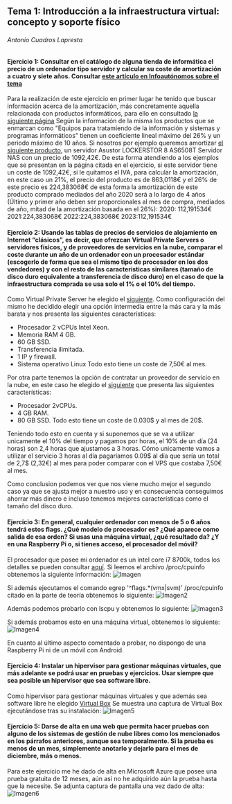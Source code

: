 ## Tema 1: Introducción a la infraestructura virtual: concepto y soporte físico
###### Antonio Cuadros Lapresta
#### Ejercicio 1: Consultar en el catálogo de alguna tienda de informática el precio de un ordenador tipo servidor y calcular su coste de amortización a cuatro y siete años. Consultar [este artículo en Infoautónomos sobre el tema](https://www.infoautonomos.com/consultas-a-la-comunidad/988/)
Para la realización de este ejercicio en primer lugar he tenido que buscar información acerca de la amortización, más concretamente aquella relacionada con productos informáticos, para ello en consultado [la siguiente página](https://www.infoautonomos.com/contabilidad/tablas-de-amortizacion-para-los-bienes-de-una-empresa/)
Según la información de la misma los productos que se enmarcan como "Equipos para tratamiendo de la información y sistemas y programas informáticos" tienen un coeficiente lineal máximo del 26% y un periodo máximo de 10 años.
Si nosotros por ejemplo queremos amortizar [el siguiente producto](https://www.pccomponentes.com/asustor-lockerstor-8-as6508t-servidor-nas), un servidor Asustor LOCKERSTOR 8 AS6508T Servidor NAS con un precio de 1092,42€.
De esta forma atendiendo a los ejemplos que se presentan en la página citada en el ejercicio, si este servidor tiene un coste de 1092,42€, si le quitamos el IVA, para calcular la amortización, en este caso un 21%, el precio del producto es de 863,0118€ y el 26% de este precio es 224,383068€ de esta forma la amortización de este producto comprado mediados del año 2020  será a lo largo de 4 años (Último y primer año deben ser proporcionales al mes de compra, mediados de año, mitad de la amortización basada en el 26%):
2020: 112,191534€
2021:224,383068€
2022:224,383068€
2023:112,191534€

#### Ejercicio 2: Usando las tablas de precios de servicios de alojamiento en Internet “clásicos”, es decir, que ofrezcan Virtual Private Servers o servidores físicos, y de proveedores de servicios en la nube, comparar el coste durante un año de un ordenador con un procesador estándar (escogerlo de forma que sea el mismo tipo de procesador en los dos vendedores) y con el resto de las características similares (tamaño de disco duro equivalente a transferencia de disco duro) en el caso de que la infraestructura comprada se usa solo el 1% o el 10% del tiempo.
Como Virtual Private Server he elegido el [siguiente](https://www.arsys.es/servidores/vps). Como configuración del mismo he decidido elegir una opción intermedia entre la más cara y la más barata y nos presenta las siguientes características:
- Procesador 2 vCPUs Intel Xeon.
- Memoria RAM 4 GB.
- 60 GB SSD.
- Transferencia ilimitada.
- 1 IP y firewall.
- Sistema operativo Linux
Todo esto tiene un coste de 7,50€ al mes.


Por otra parte tenemos la opción de contratar un proveedor de servicio en la nube, en este caso he elegido el [siguiente](https://www.digitalocean.com/pricing/#general-purpose-droplets) que presenta las siguientes características:
- Procesador 2vCPUs.
- 4 GB RAM.
- 80 GB SSD.
Todo esto tiene un coste de 0.030$ y al mes de 20$.

Teniendo todo esto en cuenta y si suponemos que se va a utilizar unicamente el 10% del tiempo y pagamos por horas, el 10% de un día (24 horas) son 2,4 horas que ajustamos a 3 horas. Cómo unicamente vamos a utilizar el servicio 3 horas al día pagaríamos 0.09$ al día que sería un total de 2,7$ (2,32€) al mes para poder comparar con el VPS que costaba 7,50€ al mes.


Como conclusion podemos ver que nos viene mucho mejor el segundo caso ya que se ajusta mejor a nuestro uso y en consecuencia conseguimos ahorrar más dinero e incluso tenemos mejores características como el tamaño del disco duro.

#### Ejercicio 3: En general, cualquier ordenador con menos de 5 o 6 años tendrá estos flags. ¿Qué modelo de procesador es? ¿Qué aparece como salida de esa orden? Si usas una máquina virtual, ¿qué resultado da? ¿Y en una Raspberry Pi o, si tienes acceso, el procesador del móvil?

El procesador que posee mi ordenador es un intel core i7 8700k, todos los detalles se pueden consultar [aquí](https://www.intel.es/content/www/es/es/products/processors/core/core-vpro/i7-8700k.html).
Si leemos el archivo /proc/cpuinfo obtenemos la siguiente información:
![Imagen](https://github.com/antoniocuadros/ejercicios-apuntes-IV/blob/master/Ejercicios/Tema%201%20Introduccion/Im%C3%A1genes/Ejercicio_3_1.PNG)

Si además ejecutamos el comando egrep '^flags.*(vmx|svm)' /proc/cpuinfo citado en la parte de teoría obtenemos lo siguiente:
![Imagen2](https://github.com/antoniocuadros/ejercicios-apuntes-IV/blob/master/Ejercicios/Tema%201%20Introduccion/Im%C3%A1genes/Ejercicio_3_2.PNG)

Además podemos probarlo con lscpu y obtenemos lo siguiente:
![Imagen3](https://github.com/antoniocuadros/ejercicios-apuntes-IV/blob/master/Ejercicios/Tema%201%20Introduccion/Im%C3%A1genes/Ejercicio_3_4.PNG)

Si además probamos esto en una máquina virtual, obtenemos lo siguiente:
![Imagen4](https://github.com/antoniocuadros/ejercicios-apuntes-IV/blob/master/Ejercicios/Tema%201%20Introduccion/Im%C3%A1genes/Ejercicio_3_3.PNG)

En cuanto al último aspecto comentado a probar, no dispongo de una Raspberry Pi ni de un móvil con Android.

#### Ejercicio 4: Instalar un hipervisor para gestionar máquinas virtuales, que más adelante se podrá usar en pruebas y ejercicios. Usar siempre que sea posible un hipervisor que sea software libre.
Como hipervisor para gestionar máquinas virtuales y que además sea software libre he elegido [Virtual Box](https://www.virtualbox.org/)
Se muestra una captura de Virtual Box ejecutándose tras su instalación:
![Imagen5](https://github.com/antoniocuadros/ejercicios-apuntes-IV/blob/master/Ejercicios/Tema%201%20Introduccion/Im%C3%A1genes/Ejercicio_3_5.PNG)

#### Ejercicio 5: Darse de alta en una web que permita hacer pruebas con alguno de los sistemas de gestión de nube libres como los mencionados en los párrafos anteriores, aunque sea temporalmente. Si la prueba es menos de un mes, simplemente anotarlo y dejarlo para el mes de diciembre, más o menos.

Para este ejercicio me he dado de alta en Microsoft Azure que posee una prueba gratuita de 12 meses, aún así no he adquirido aún la prueba hasta que la necesite. Se adjunta captura de pantalla una vez dado de alta:
![Imagen6](https://github.com/antoniocuadros/ejercicios-apuntes-IV/blob/master/Ejercicios/Tema%201%20Introduccion/Im%C3%A1genes/Ejercicio_5_1.PNG)
